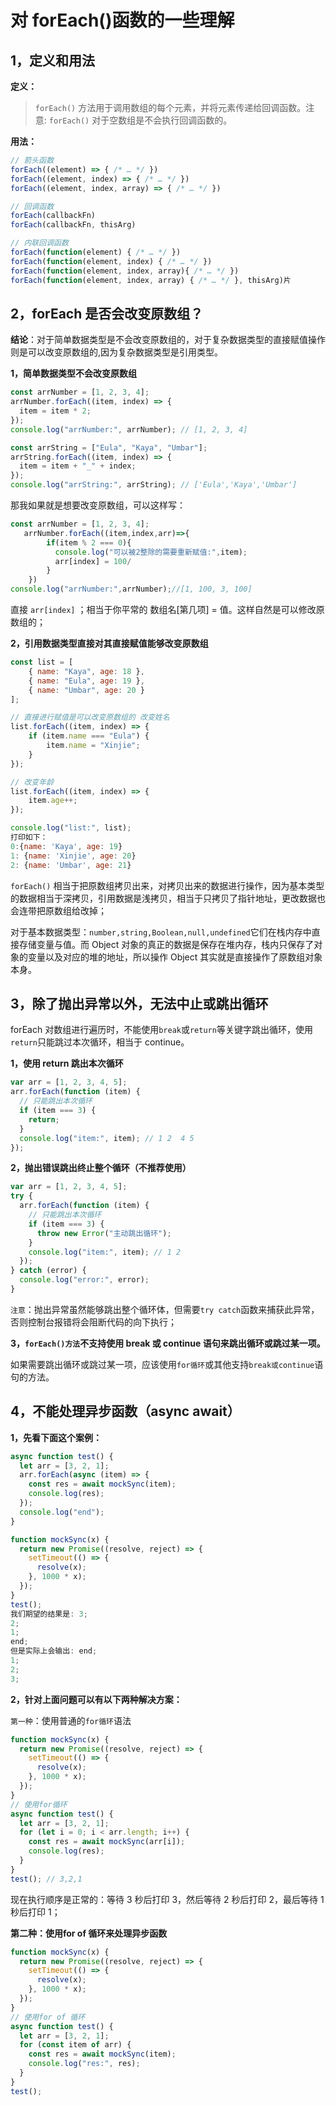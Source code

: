 # 对 forEach()函数的一些理解

## 1，定义和用法

**定义：**

> `forEach()` 方法用于调用数组的每个元素，并将元素传递给回调函数。注意: `forEach()` 对于空数组是不会执行回调函数的。

**用法：**

```js
// 箭头函数
forEach((element) => { /* … */ })
forEach((element, index) => { /* … */ })
forEach((element, index, array) => { /* … */ })

// 回调函数
forEach(callbackFn)
forEach(callbackFn, thisArg)

// 内联回调函数
forEach(function(element) { /* … */ })
forEach(function(element, index) { /* … */ })
forEach(function(element, index, array){ /* … */ })
forEach(function(element, index, array) { /* … */ }, thisArg)片
```

## 2，forEach 是否会改变原数组？

**结论**：对于简单数据类型是不会改变原数组的，对于复杂数据类型的直接赋值操作则是可以改变原数组的,因为复杂数据类型是引用类型。

**1，简单数据类型不会改变原数组**

```js
const arrNumber = [1, 2, 3, 4];
arrNumber.forEach((item, index) => {
  item = item * 2;
});
console.log("arrNumber:", arrNumber); // [1, 2, 3, 4]
```

```js
const arrString = ["Eula", "Kaya", "Umbar"];
arrString.forEach((item, index) => {
  item = item + "_" + index;
});
console.log("arrString:", arrString); // ['Eula','Kaya','Umbar']
```

那我如果就是想要改变原数组，可以这样写：

```js
const arrNumber = [1, 2, 3, 4];
   arrNumber.forEach((item,index,arr)=>{
        if(item % 2 === 0){
          console.log("可以被2整除的需要重新赋值:",item);
          arr[index] = 100/
        }
    })
console.log("arrNumber:",arrNumber);//[1, 100, 3, 100]
```

直接 `arr[index]` ；相当于你平常的 数组名[第几项] = 值。这样自然是可以修改原数组的；

**2，引用数据类型直接对其直接赋值能够改变原数组**

```js
const list = [
    { name: "Kaya", age: 18 },
    { name: "Eula", age: 19 },
    { name: "Umbar", age: 20 }
];

// 直接进行赋值是可以改变原数组的 改变姓名
list.forEach((item, index) => {
    if (item.name === "Eula") {
        item.name = "Xinjie";
    }
});

// 改变年龄
list.forEach((item, index) => {
    item.age++;
});

console.log("list:", list);
打印如下：
0:{name: 'Kaya', age: 19}
1: {name: 'Xinjie', age: 20}
2: {name: 'Umbar', age: 21}
```

`forEach()` 相当于把原数组拷贝出来，对拷贝出来的数据进行操作，因为基本类型的数据相当于深拷贝，引用数据是浅拷贝，相当于只拷贝了指针地址，更改数据也会连带把原数组给改掉；

对于基本数据类型：`number,string,Boolean,null,undefined`它们在栈内存中直接存储变量与值。而 Object 对象的真正的数据是保存在堆内存，栈内只保存了对象的变量以及对应的堆的地址，所以操作 Object 其实就是直接操作了原数组对象本身。

## 3，除了抛出异常以外，无法中止或跳出循环

forEach 对数组进行遍历时，不能使用`break`或`return`等关键字跳出循环，使用`return`只能跳过本次循环，相当于 continue。

**1，使用 return 跳出本次循环**

```js
var arr = [1, 2, 3, 4, 5];
arr.forEach(function (item) {
  // 只能跳出本次循环
  if (item === 3) {
    return;
  }
  console.log("item:", item); // 1 2  4 5
});
```

**2，抛出错误跳出终止整个循环（不推荐使用）**

```js
var arr = [1, 2, 3, 4, 5];
try {
  arr.forEach(function (item) {
    // 只能跳出本次循环
    if (item === 3) {
      throw new Error("主动跳出循环");
    }
    console.log("item:", item); // 1 2
  });
} catch (error) {
  console.log("error:", error);
}
```

`注意`：抛出异常虽然能够跳出整个循环体，但需要`try catch`函数来捕获此异常，否则控制台报错将会阻断代码的向下执行；

**3，`forEach()方法`不支持使用 break 或 continue 语句来跳出循环或跳过某一项。**

如果需要跳出循环或跳过某一项，应该使用`for循环`或其他支持`break或continue`语句的方法。

## 4，不能处理异步函数（async await）

**1，先看下面这个案例：**

```js
async function test() {
  let arr = [3, 2, 1];
  arr.forEach(async (item) => {
    const res = await mockSync(item);
    console.log(res);
  });
  console.log("end");
}

function mockSync(x) {
  return new Promise((resolve, reject) => {
    setTimeout(() => {
      resolve(x);
    }, 1000 * x);
  });
}
test();
我们期望的结果是: 3;
2;
1;
end;
但是实际上会输出: end;
1;
2;
3;
```

**2，针对上面问题可以有以下两种解决方案：**

`第一种`：使用普通的`for循环`语法

```js
function mockSync(x) {
  return new Promise((resolve, reject) => {
    setTimeout(() => {
      resolve(x);
    }, 1000 * x);
  });
}
// 使用for循环
async function test() {
  let arr = [3, 2, 1];
  for (let i = 0; i < arr.length; i++) {
    const res = await mockSync(arr[i]);
    console.log(res);
  }
}
test(); // 3,2,1
```

现在执行顺序是正常的：等待 3 秒后打印 3，然后等待 2 秒后打印 2，最后等待 1 秒后打印 1；

**第二种：使用for of 循环来处理异步函数**

```js
function mockSync(x) {
  return new Promise((resolve, reject) => {
    setTimeout(() => {
      resolve(x);
    }, 1000 * x);
  });
}
// 使用for of 循环
async function test() {
  let arr = [3, 2, 1];
  for (const item of arr) {
    const res = await mockSync(item);
    console.log("res:", res);
  }
}
test();
```
